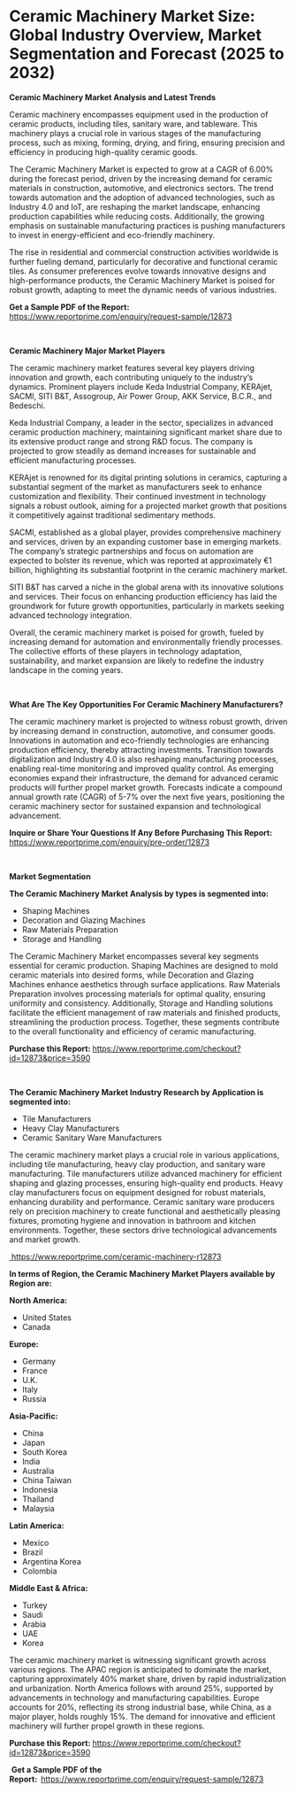 <p><h1>Ceramic Machinery Market Size: Global Industry Overview, Market Segmentation and Forecast (2025 to 2032)</h1></p><p><strong>Ceramic Machinery Market Analysis and Latest Trends</strong></p>
<p><p>Ceramic machinery encompasses equipment used in the production of ceramic products, including tiles, sanitary ware, and tableware. This machinery plays a crucial role in various stages of the manufacturing process, such as mixing, forming, drying, and firing, ensuring precision and efficiency in producing high-quality ceramic goods. </p><p>The Ceramic Machinery Market is expected to grow at a CAGR of 6.00% during the forecast period, driven by the increasing demand for ceramic materials in construction, automotive, and electronics sectors. The trend towards automation and the adoption of advanced technologies, such as Industry 4.0 and IoT, are reshaping the market landscape, enhancing production capabilities while reducing costs. Additionally, the growing emphasis on sustainable manufacturing practices is pushing manufacturers to invest in energy-efficient and eco-friendly machinery. </p><p>The rise in residential and commercial construction activities worldwide is further fueling demand, particularly for decorative and functional ceramic tiles. As consumer preferences evolve towards innovative designs and high-performance products, the Ceramic Machinery Market is poised for robust growth, adapting to meet the dynamic needs of various industries.</p></p>
<p><strong>Get a Sample PDF of the Report:&nbsp;</strong> <a href="https://www.reportprime.com/enquiry/request-sample/12873?utm_campaign=4464&utm_medium=2&utm_source=Github&utm_content=ia&utm_term=17052025&utm_id=ceramic-machinery">https://www.reportprime.com/enquiry/request-sample/12873</a></p>
<p>&nbsp;</p>
<p><strong>Ceramic Machinery Major Market Players</strong></p>
<p><p>The ceramic machinery market features several key players driving innovation and growth, each contributing uniquely to the industry’s dynamics. Prominent players include Keda Industrial Company, KERAjet, SACMI, SITI B&T, Assogroup, Air Power Group, AKK Service, B.C.R., and Bedeschi. </p><p>Keda Industrial Company, a leader in the sector, specializes in advanced ceramic production machinery, maintaining significant market share due to its extensive product range and strong R&D focus. The company is projected to grow steadily as demand increases for sustainable and efficient manufacturing processes.</p><p>KERAjet is renowned for its digital printing solutions in ceramics, capturing a substantial segment of the market as manufacturers seek to enhance customization and flexibility. Their continued investment in technology signals a robust outlook, aiming for a projected market growth that positions it competitively against traditional sedimentary methods.</p><p>SACMI, established as a global player, provides comprehensive machinery and services, driven by an expanding customer base in emerging markets. The company’s strategic partnerships and focus on automation are expected to bolster its revenue, which was reported at approximately €1 billion, highlighting its substantial footprint in the ceramic machinery market.</p><p>SITI B&T has carved a niche in the global arena with its innovative solutions and services. Their focus on enhancing production efficiency has laid the groundwork for future growth opportunities, particularly in markets seeking advanced technology integration.</p><p>Overall, the ceramic machinery market is poised for growth, fueled by increasing demand for automation and environmentally friendly processes. The collective efforts of these players in technology adaptation, sustainability, and market expansion are likely to redefine the industry landscape in the coming years.</p></p>
<p>&nbsp;</p>
<p><strong>What Are The Key Opportunities For Ceramic Machinery Manufacturers?</strong></p>
<p><p>The ceramic machinery market is projected to witness robust growth, driven by increasing demand in construction, automotive, and consumer goods. Innovations in automation and eco-friendly technologies are enhancing production efficiency, thereby attracting investments. Transition towards digitalization and Industry 4.0 is also reshaping manufacturing processes, enabling real-time monitoring and improved quality control. As emerging economies expand their infrastructure, the demand for advanced ceramic products will further propel market growth. Forecasts indicate a compound annual growth rate (CAGR) of 5-7% over the next five years, positioning the ceramic machinery sector for sustained expansion and technological advancement.</p></p>
<p><strong>Inquire or Share Your Questions If Any Before Purchasing This Report:</strong> <a href="https://www.reportprime.com/enquiry/pre-order/12873?utm_campaign=4464&utm_medium=2&utm_source=Github&utm_content=ia&utm_term=17052025&utm_id=ceramic-machinery">https://www.reportprime.com/enquiry/pre-order/12873</a></p>
<p>&nbsp;</p>
<p><strong>Market Segmentation</strong></p>
<p><strong>The Ceramic Machinery Market Analysis by types is segmented into:</strong></p>
<p><ul><li>Shaping Machines</li><li>Decoration and Glazing Machines</li><li>Raw Materials Preparation</li><li>Storage and Handling</li></ul></p>
<p><p>The Ceramic Machinery Market encompasses several key segments essential for ceramic production. Shaping Machines are designed to mold ceramic materials into desired forms, while Decoration and Glazing Machines enhance aesthetics through surface applications. Raw Materials Preparation involves processing materials for optimal quality, ensuring uniformity and consistency. Additionally, Storage and Handling solutions facilitate the efficient management of raw materials and finished products, streamlining the production process. Together, these segments contribute to the overall functionality and efficiency of ceramic manufacturing.</p></p>
<p><strong>Purchase this Report:&nbsp;</strong><a href="https://www.reportprime.com/checkout?id=12873&price=3590&utm_campaign=4464&utm_medium=2&utm_source=Github&utm_content=ia&utm_term=17052025&utm_id=ceramic-machinery">https://www.reportprime.com/checkout?id=12873&price=3590</a></p>
<p>&nbsp;</p>
<p><strong>The Ceramic Machinery Market Industry Research by Application is segmented into:</strong></p>
<p><ul><li>Tile Manufacturers</li><li>Heavy Clay Manufacturers</li><li>Ceramic Sanitary Ware Manufacturers</li></ul></p>
<p><p>The ceramic machinery market plays a crucial role in various applications, including tile manufacturing, heavy clay production, and sanitary ware manufacturing. Tile manufacturers utilize advanced machinery for efficient shaping and glazing processes, ensuring high-quality end products. Heavy clay manufacturers focus on equipment designed for robust materials, enhancing durability and performance. Ceramic sanitary ware producers rely on precision machinery to create functional and aesthetically pleasing fixtures, promoting hygiene and innovation in bathroom and kitchen environments. Together, these sectors drive technological advancements and market growth.</p></p>
<p><a href="https://www.reportprime.com/ceramic-machinery-r12873?utm_campaign=4464&utm_medium=2&utm_source=Github&utm_content=ia&utm_term=17052025&utm_id=ceramic-machinery">&nbsp;https://www.reportprime.com/ceramic-machinery-r12873</a></p>
<p><strong>In terms of Region, the Ceramic Machinery Market Players available by Region are:</strong></p>
<p>
    <p> <strong> North America: </strong>
        <ul>
            <li>United States</li>
            <li>Canada</li>
        </ul>
        </p> 
    <p> <strong> Europe: </strong>
        <ul>
            <li>Germany</li>
            <li>France</li>
            <li>U.K.</li>
            <li>Italy</li>
            <li>Russia</li>
        </ul>
        </p> 
    <p> <strong> Asia-Pacific: </strong>
        <ul>
            <li>China</li>
            <li>Japan</li>
            <li>South Korea</li>
            <li>India</li>
            <li>Australia</li>
            <li>China Taiwan</li>
            <li>Indonesia</li>
            <li>Thailand</li>
            <li>Malaysia</li>
        </ul>
        </p> 
    <p> <strong> Latin America: </strong>
        <ul>
            <li>Mexico</li>
            <li>Brazil</li>
            <li>Argentina Korea</li>
            <li>Colombia</li>
        </ul>
        </p> 
    <p> <strong> Middle East & Africa: </strong>
        <ul>
            <li>Turkey</li>
            <li>Saudi</li>
            <li>Arabia</li>
            <li>UAE</li>
            <li>Korea</li>
        </ul>
    </p>
    </p>
<p><p>The ceramic machinery market is witnessing significant growth across various regions. The APAC region is anticipated to dominate the market, capturing approximately 40% market share, driven by rapid industrialization and urbanization. North America follows with around 25%, supported by advancements in technology and manufacturing capabilities. Europe accounts for 20%, reflecting its strong industrial base, while China, as a major player, holds roughly 15%. The demand for innovative and efficient machinery will further propel growth in these regions.</p></p>
<p><strong>Purchase this Report: </strong><a href="https://www.reportprime.com/checkout?id=12873&price=3590&utm_campaign=4464&utm_medium=2&utm_source=Github&utm_content=ia&utm_term=17052025&utm_id=ceramic-machinery">https://www.reportprime.com/checkout?id=12873&price=3590</a></p>
<p>&nbsp;<strong>Get a Sample PDF of the Report:&nbsp;&nbsp;</strong><a href="https://www.reportprime.com/enquiry/request-sample/12873?utm_campaign=4464&utm_medium=2&utm_source=Github&utm_content=ia&utm_term=17052025&utm_id=ceramic-machinery">https://www.reportprime.com/enquiry/request-sample/12873</a></p>
<p><strong></strong></p>
<p><p></p><p></p><p></p></p>
